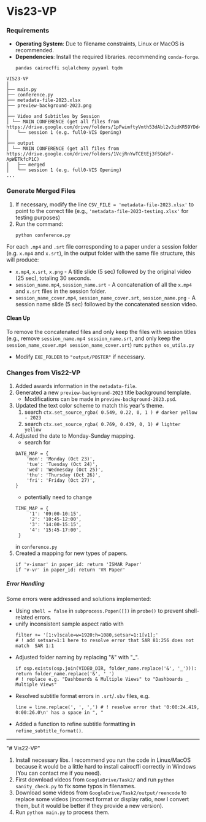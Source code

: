 # Vis23-VP
### Requirements
- **Operating System**: Due to filename constraints, Linux or MacOS is recommended.
- **Dependencies**: Install the required libraries. recommending `conda-forge`.
    ```
    pandas cairocffi sqlalchemy pyyaml tqdm
    ```

```
VIS23-VP
│
├── main.py
├── conference.py
├── metadata-file-2023.xlsx
├── preview-background-2023.png
│
├── Video and Subtitles by Session
│ └── MAIN CONFERENCE (get all files from https://drive.google.com/drive/folders/1pFwimftyVmth53dAbl2v3idKR59YDd4S)
│   └── session 1 (e.g. full0-VIS Opening)
│
├── output
│ └── MAIN CONFERENCE (get all files from https://drive.google.com/drive/folders/1VcjRnYwTCEtEj3fSQdzF-ApWETkfcP1C)
│   ├── merged
│   └── session 1 (e.g. full0-VIS Opening)
...
```
### Generate Merged Files
1. If necessary, modify the line `CSV_FILE = 'metadata-file-2023.xlsx'` to point to the correct file (e.g., `'metadata-file-2023-testing.xlsx'` for testing purposes)
2. Run the command:
    ```
    python conference.py
    ```

For each `.mp4` and `.srt` file corresponding to a paper under a session folder (e.g. `x.mp4` and `x.srt`), in the output folder with the same file structure, this will produce:
- `x.mp4`, `x.srt`, `x.png` - A title slide (5 sec) followed by the original video (25 sec), totaling 30 seconds.
- `session_name.mp4`, `session_name.srt` - A concatenation of all the `x.mp4` and `x.srt` files in the session folder.
- `session_name_cover.mp4`, `session_name_cover.srt`, `session_name.png` - A session name slide (5 sec) followed by the concatenated session video.

#### Clean Up
To remove the concatenated files and only keep the files with session titles (e.g., remove `session_name.mp4 session_name.srt`, and only keep the `session_name_cover.mp4 session_name_cover.srt`) run:
    ```
    python os_utils.py
    ```
  - Modify `EXE_FOLDER` to `"output/POSTER"` if necessary.


### Changes from Vis22-VP
1. Added awards information in the `metadata-file`.
2. Generated a new `preview-background-2023` title background template.
    - Modifications can be made in `preview-background-2023.psd`.
3. Updated the text color scheme to match this year's theme.
    1. search `ctx.set_source_rgba( 0.549, 0.22, 0, 1 ) # darker yellow - 2023`
    2. search `ctx.set_source_rgba( 0.769, 0.439, 0, 1) # lighter yellow`
4. Adjusted the date to Monday-Sunday mapping.
   - search for 
    ```
    DATE_MAP = {
        'mon': 'Monday (Oct 23)',
        'tue': 'Tuesday (Oct 24)',
        'wed': 'Wednesday (Oct 25)',
        'thu': 'Thursday (Oct 26)',
        'fri': 'Friday (Oct 27)',
    }
    ```
   -  potentially need to change 
   ```
   TIME_MAP = {
        '1': '09:00-10:15',
        '2': '10:45-12:00',
        '3': '14:00-15:15',
        '4': '15:45-17:00',
    } 
    ```
    in `conference.py`
5. Created a mapping for new types of papers.
    ```
    if 'v-ismar' in paper_id: return 'ISMAR Paper'
    if 'v-vr' in paper_id: return 'VR Paper'
    ```

##### Error Handling
Some errors were addressed and solutions implemented:
- Using `shell = false` in `subprocess.Popen([])` in `probe()` to prevent shell-related errors.
- unify inconsistent sample aspect ratio with
    ```
    filter += '[1:v]scale=w=1920:h=1080,setsar=1:1[v1];'  
    # ! add setsar=1:1 here to resolve error that SAR 81:256 does not match  SAR 1:1
    ```
- Adjusted folder naming by replacing "&" with "_".
    ```
    if osp.exists(osp.join(VIDEO_DIR, folder_name.replace('&', '_'))): return folder_name.replace('&', '_') 
    # ! replace e.g. "Dashboards & Multiple Views" to "Dashboards _ Multiple Views"
    ```
- Resolved subtitle format errors in `.srt`/`.sbv` files, e.g.
   ```
   line = line.replace(', ', ',') # ! resolve error that '0:00:24.419, 0:00:26.0\n' has a space in ", "
   ```
- Added a function to refine subtitle formatting in           `refine_subtitle_format()`.




 


----------------------------------------------------------------
"# Vis22-VP" 

1. Install necessary libs. I recommend you run the code in Linux/MacOS because it would be a little hard to install cairocffi correctly in Windows (You can contact me if you need).
2. First download videos from `GoogleDrive/Task2/` and run `python sanity_check.py` to fix some typos in filenames.
3. Download some videos from `GoogleDrive/Task2/output/reencode` to replace some videos (incorrect format or display ratio, now I convert them, but it would be better if they provide a new version).
4. Run `python main.py` to process them.
